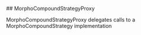 ﻿﻿## MorphoCompoundStrategyProxy

MorphoCompoundStrategyProxy delegates calls to a MorphoCompoundStrategy implementation


